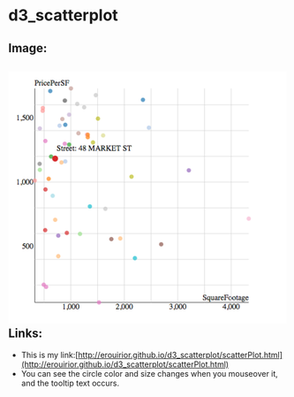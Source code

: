 # d3_scatterplot
Image:
---
![It looks like:](images/scatterPlot.png)
Links:
---
- This is my link:[http://erouirior.github.io/d3_scatterplot/scatterPlot.html](http://erouirior.github.io/d3_scatterplot/scatterPlot.html)
- You can see the circle color and size changes when you mouseover it, and the tooltip text occurs. 
